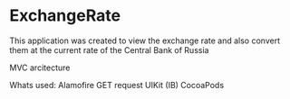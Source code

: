 # ExchangeRate

This application was created to view the exchange rate and also convert them at the current rate of the Central Bank of Russia

MVC arcitecture

Whats used:
Alamofire GET request
UIKit (IB)
CocoaPods
